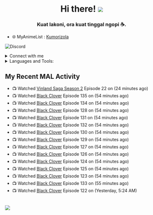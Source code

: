 <h1 align="center">Hi there! <img src="https://media.giphy.com/media/hvRJCLFzcasrR4ia7z/giphy.gif" width="25px"> </h1>
<h3 align="center">Kuat lakoni, ora kuat tinggal ngopi ☕.</h3>

- 🌐 MyAnimeList : [Kumorizola](https://myanimelist.net/animelist/Kumorizola)

![Discord](https://discord.c99.nl/widget/theme-3/761213268009943051.png)
<details>
      <summary>Connect with me</summary>
    <p align="left">
        <a href="https://www.facebook.com/kumori.hartley.1" target="blank"><img align="center"
                src="https://raw.githubusercontent.com/rahuldkjain/github-profile-readme-generator/master/src/images/icons/Social/facebook.svg"
                alt="kumori hartley" height="30" width="40" /></a>
        <a href="https://www.instagram.com/kumorizola/" target="blank"><img align="center"
                src="https://raw.githubusercontent.com/rahuldkjain/github-profile-readme-generator/master/src/images/icons/Social/instagram.svg"
                alt="kumorizola" height="30" width="40" /></a>
        <a href="https://discord.com" target="blank"><img align="center"
                src="https://raw.githubusercontent.com/rahuldkjain/github-profile-readme-generator/master/src/images/icons/Social/discord.svg"
                alt="Kumori#5882" height="30" width="40" /></a>
    </p>
</details>

<details>
    <summary align="left">Languages and Tools:</summary>
<p align="left">
      <a href="https://www.w3schools.com/css/" target="_blank">
        <img src="https://raw.githubusercontent.com/devicons/devicon/master/icons/css3/css3-original-wordmark.svg"
            alt="css3" width="40" height="40" /> </a> <a href="https://www.w3.org/html/" target="_blank"> <img
            src="https://raw.githubusercontent.com/devicons/devicon/master/icons/html5/html5-original-wordmark.svg"
            alt="html5" width="40" height="40" /> </a> <a href="https://www.java.com" target="_blank"> <img
            src="https://raw.githubusercontent.com/devicons/devicon/master/icons/java/java-original.svg" alt="java"
            width="40" height="40" /> </a> <a href="https://developer.mozilla.org/en-US/docs/Web/JavaScript"
            target="_blank"> <img
            src="https://raw.githubusercontent.com/devicons/devicon/master/icons/javascript/javascript-original.svg"
            alt="javascript" width="40" height="40" /> </a> <a href="https://nodejs.org" target="_blank"> <img
            src="https://raw.githubusercontent.com/devicons/devicon/master/icons/nodejs/nodejs-original-wordmark.svg"
            alt="nodejs" width="40" height="40" /> </a> <a href="https://www.python.org" target="_blank"> <img
            src="https://raw.githubusercontent.com/devicons/devicon/master/icons/python/python-original.svg"
            alt="python" width="40" height="40" /> </a> <a href="https://www.typescriptlang.org/" target="_blank"> <img
            src="https://raw.githubusercontent.com/devicons/devicon/master/icons/typescript/typescript-original.svg" 
            alt="typescript" width="40" height="40" /> </a> <a href="https://www.photoshop.com/en" target="_blank"> <img
            src="https://upload.wikimedia.org/wikipedia/commons/a/af/Adobe_Photoshop_CC_icon.svg" alt="photoshop" width="40" height="40"/> </a>
            <a href="https://www.adobe.com/products/premiere.html" target="_blank"> <img
            src="https://upload.wikimedia.org/wikipedia/commons/4/40/Adobe_Premiere_Pro_CC_icon.svg" alt="Premiere pro" width="40" height="40"/> </a>
            <a href="https://www.adobe.com/in/products/illustrator.html" target="_blank"> <img 
            src="https://upload.wikimedia.org/wikipedia/commons/f/fb/Adobe_Illustrator_CC_icon.svg" alt="illustrator" width="40" height="40"/> </a>
      
 </details>
 
 <h2> My Recent MAL Activity</h2>
<!-- MAL_ACTIVITY:start -->

- 📺 Watched [Vinland Saga Season 2](https://MyAnimeList.net/anime.php?id=49387) Episode 22 on (24 minutes ago)
- 📺 Watched [Black Clover](https://MyAnimeList.net/anime.php?id=34572) Episode 135 on (54 minutes ago)
- 📺 Watched [Black Clover](https://MyAnimeList.net/anime.php?id=34572) Episode 134 on (54 minutes ago)
- 📺 Watched [Black Clover](https://MyAnimeList.net/anime.php?id=34572) Episode 128 on (54 minutes ago)
- 📺 Watched [Black Clover](https://MyAnimeList.net/anime.php?id=34572) Episode 131 on (54 minutes ago)
- 📺 Watched [Black Clover](https://MyAnimeList.net/anime.php?id=34572) Episode 132 on (54 minutes ago)
- 📺 Watched [Black Clover](https://MyAnimeList.net/anime.php?id=34572) Episode 130 on (54 minutes ago)
- 📺 Watched [Black Clover](https://MyAnimeList.net/anime.php?id=34572) Episode 129 on (54 minutes ago)
- 📺 Watched [Black Clover](https://MyAnimeList.net/anime.php?id=34572) Episode 127 on (54 minutes ago)
- 📺 Watched [Black Clover](https://MyAnimeList.net/anime.php?id=34572) Episode 126 on (54 minutes ago)
- 📺 Watched [Black Clover](https://MyAnimeList.net/anime.php?id=34572) Episode 124 on (54 minutes ago)
- 📺 Watched [Black Clover](https://MyAnimeList.net/anime.php?id=34572) Episode 125 on (54 minutes ago)
- 📺 Watched [Black Clover](https://MyAnimeList.net/anime.php?id=34572) Episode 123 on (54 minutes ago)
- 📺 Watched [Black Clover](https://MyAnimeList.net/anime.php?id=34572) Episode 133 on (55 minutes ago)
- 📺 Watched [Black Clover](https://MyAnimeList.net/anime.php?id=34572) Episode 122 on (Yesterday, 5:24 AM)

<!-- MAL_ACTIVITY:end -->

  
<h2 align="left"> <img src="https://media.discordapp.net/attachments/918405470073520168/919220018355523584/ezgif.com-gif-maker_1.gif">
